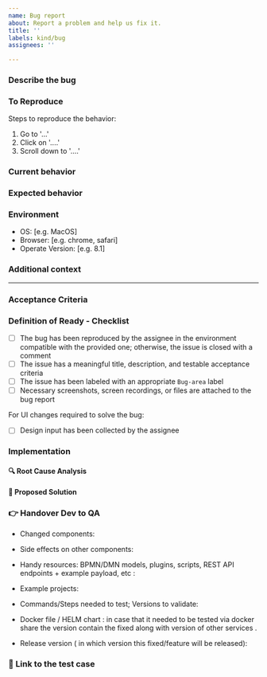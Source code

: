 ```yaml
---
name: Bug report
about: Report a problem and help us fix it.
title: ''
labels: kind/bug
assignees: ''

---
```


### Describe the bug
<!-- A clear and concise description of what the problem/bug is about and what is the current behavior. -->

###  To Reproduce
Steps to reproduce the behavior:
1. Go to '...'
2. Click on '....'
3. Scroll down to '....'

### Current behavior

<!-- Please attach screenshots, a screen recording, or a file (e.g. the BPMN/DMN/Form file) that has the problem you are describing to help us better debug the respective issue. -->

### Expected behavior
<!-- A clear and concise description of what you expected to happen. -->

### Environment
<!-- Please provide details about the environment you were in when the problem occurred. -->
 - OS: [e.g. MacOS]
 - Browser: [e.g. chrome, safari]
 - Operate Version: [e.g. 8.1]

### Additional context
<!-- Please add any other context about the problem. Here you can also provide us some data that you used while the bug happen like **json** file or specific **BPMN**. -->

---------------------------------------------------------------------------------------------
<!-- As the creator of the issue, you don't have to fill anything below this line, but the assignee will take care of this as part. -->

### Acceptance Criteria
<!-- the assignee will fill the Acceptance Criteria. -->

### Definition of Ready - Checklist
<!-- the assignee will check the DOR. -->

- [ ] The bug has been reproduced by the assignee in the environment compatible with the provided one; otherwise, the issue is closed with a comment
- [ ] The issue has a meaningful title, description, and testable acceptance criteria
- [ ] The issue has been labeled with an appropriate `Bug-area` label
- [ ] Necessary screenshots, screen recordings, or files are attached to the bug report

For UI changes required to solve the bug:

- [ ] Design input has been collected by the assignee

### Implementation
#### :mag: Root Cause Analysis
<!-- Explain the underlying cause for the issue. -->

#### :thought_balloon: Proposed Solution
<!-- Provide a high level overview of the proposed solution. (Technical details will be available in the associated PR) -->

### :point_right: Handover Dev to QA 
<!--As a team, we have settled on a checklist to remind the DRI what information to provide to help the QA Engineer perform a frictionless and targeted QA test. The information requested by the checklist can be added before review/moving the ticket to the QA test column as a comment on the ticket.-->

- Changed components:
- Side effects on other components:

- Handy resources: 
     BPMN/DMN models, plugins, scripts, REST API endpoints + example payload, etc : 
     <!-- Add here -->
- Example projects:
<!-- Add here -->

- Commands/Steps needed to test; Versions to validate:
<!-- Add here -->

- Docker file / HELM chart : in case that it needed to be tested via docker share the version contain the fixed along with version of other services . 
<!--elasticsearch: 16.2.2
identitiy:alpha3
zeebe:alpha3
Operate:alpha3
tasklist:alpha3-->
- Release version ( in which version this fixed/feature will be released):
<!-- Add here -->


### :green_book: Link to the test case 
<!-- please add test case link for this bug if there is any if not after testing QA will  create a test case for it and add it here. -->
